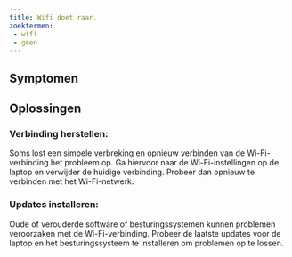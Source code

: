 ```yaml
---
title: Wifi doet raar.
zoektermen:
 - wifi
 - geen
---
```


## Symptomen



## Oplossingen

### Verbinding herstellen:

Soms lost een simpele verbreking en opnieuw verbinden van de Wi-Fi-verbinding het probleem op. Ga hiervoor naar de Wi-Fi-instellingen op de laptop en verwijder de huidige verbinding. Probeer dan opnieuw te verbinden met het Wi-Fi-netwerk.

### Updates installeren:

Oude of verouderde software of besturingssystemen kunnen problemen veroorzaken met de Wi-Fi-verbinding. Probeer de laatste updates voor de laptop en het besturingssysteem te installeren om problemen op te lossen.
